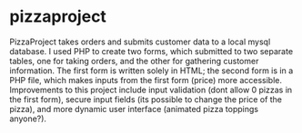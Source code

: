 # pizzaproject
PizzaProject takes orders and submits customer data to a local mysql database. I used PHP to create two forms, which submitted to
two separate tables, one for taking orders, and the other for gathering customer information. The first form is written solely in
HTML; the second form is in a PHP file, which makes inputs from the first form (price) more accessible. Improvements to this project
include input validation (dont allow 0 pizzas in the first form), secure input fields (its possible to change the price of the pizza), 
and more dynamic user interface (animated pizza toppings anyone?). 
